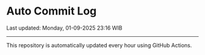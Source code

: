 # Auto Commit Log

Last updated: Monday, 01-09-2025 23:16 WIB

---

This repository is automatically updated every hour using GitHub Actions.
